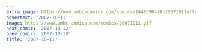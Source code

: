 ```yaml
---
extra_image: https://www.smbc-comics.com/comics/1448598470-20071011after.png
hovertext: '2007-10-11'
image: https://www.smbc-comics.com/comics/20071011.gif
next_comic: '2007-10-12'
prev_comic: '2007-10-10'
title: '2007-10-11'
---
```


